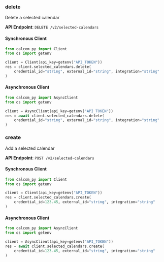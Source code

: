 
### delete <a name="delete"></a>
Delete a selected calendar



**API Endpoint**: `DELETE /v2/selected-calendars`

#### Synchronous Client

```python
from calcom_py import Client
from os import getenv

client = Client(api_key=getenv("API_TOKEN"))
res = client.selected_calendars.delete(
    credential_id="string", external_id="string", integration="string"
)
```

#### Asynchronous Client

```python
from calcom_py import AsyncClient
from os import getenv

client = AsyncClient(api_key=getenv("API_TOKEN"))
res = await client.selected_calendars.delete(
    credential_id="string", external_id="string", integration="string"
)
```

### create <a name="create"></a>
Add a selected calendar



**API Endpoint**: `POST /v2/selected-calendars`

#### Synchronous Client

```python
from calcom_py import Client
from os import getenv

client = Client(api_key=getenv("API_TOKEN"))
res = client.selected_calendars.create(
    credential_id=123.45, external_id="string", integration="string"
)
```

#### Asynchronous Client

```python
from calcom_py import AsyncClient
from os import getenv

client = AsyncClient(api_key=getenv("API_TOKEN"))
res = await client.selected_calendars.create(
    credential_id=123.45, external_id="string", integration="string"
)
```
